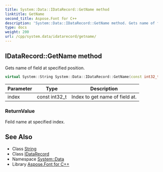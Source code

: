 ```yaml
---
title: System::Data::IDataRecord::GetName method
linktitle: GetName
second_title: Aspose.Font for C++
description: 'System::Data::IDataRecord::GetName method. Gets name of field at specified position in C++.'
type: docs
weight: 200
url: /cpp/system.data/idatarecord/getname/
---
```

## IDataRecord::GetName method


Gets name of field at specified position.

```cpp
virtual System::String System::Data::IDataRecord::GetName(const int32_t index)=0
```


| Parameter | Type | Description |
| --- | --- | --- |
| index | const int32_t | Index to get name of field at. |

### ReturnValue

Feild name at specified index.

## See Also

* Class [String](../../../system/string/)
* Class [IDataRecord](../)
* Namespace [System::Data](../../)
* Library [Aspose.Font for C++](../../../)
